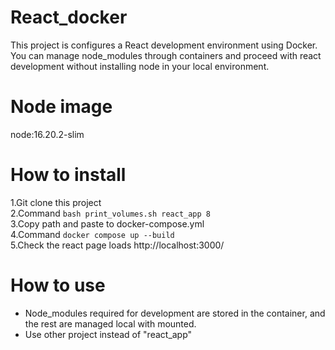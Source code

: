 # React_docker
This project is configures a React development environment using Docker.  
You can manage node_modules through containers and proceed with react development without installing node in your local environment.

# Node image
node:16.20.2-slim

# How to install
1.Git clone this project  
2.Command ```bash print_volumes.sh react_app 8```   
3.Copy path and paste to docker-compose.yml  
4.Command ```docker compose up --build```  
5.Check the react page loads http://localhost:3000/  

# How to use
- Node_modules required for development are stored in the container, and the rest are managed local with mounted.  
- Use other project instead of "react_app"
